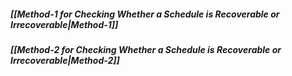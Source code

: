 ##### *[[Method-1 for Checking Whether a Schedule is Recoverable or Irrecoverable|Method-1]]*
##### *[[Method-2 for Checking Whether a Schedule is Recoverable or Irrecoverable|Method-2]]*



